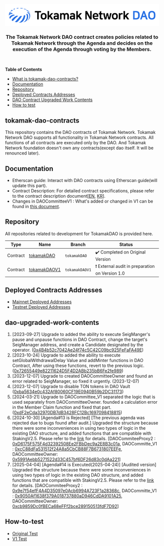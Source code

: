 
<div align="center">
  <br />
  <br />
  <a href="https://github.com/tokamak-network/tokamak-dao-contracts"><img alt="TonStaking" src="./docs/img/tokamak_DAO.png" width=600></a>
  <br />
  <h3>The Tokamak Network DAO contract creates policies related to Tokamak Network through the Agenda and decides on the execution of the Agenda through voting by the Members.</h3>
  <br />
</div>

**Table of Contents**
- [What is tokamak-dao-contracts?](#tokamak-dao-contracts)
- [Documentation](#documentation)
- [Repository](#repository)
- [Deployed Contracts Addresses](#deployed-contracts-addresses)
- [DAO Contract Upgraded Work Contents](#dao-upgraded-work-contents)
- [How to test](#how-to-test)

## tokamak-dao-contracts

This repository contains the DAO contracts of Tokamak Network. Tokamak Network DAO supports all functionality in Tokamak Network contracts. All functions of all contracts are executed only by the DAO. And Tokamak Network foundation doesn't own any contracts(except dao itself. It will be renounced later).


## Documentation 
- Etherscan guide: Interact with DAO contracts using Etherscan guide(will update this part).
- Contract Description: For detailed contract specifications, please refer to the contract description document[[EN](https://github.com/tokamak-network/tokamak-dao-contracts/blob/guide-document-for-user/docs/en/dao-en.md), [KR](https://github.com/tokamak-network/tokamak-dao-contracts/blob/guide-document-for-user/docs/kr/dao-kr.md)].
- Changes in DAOCommitteeV1 : What's added or changed in V1 can be found in [this document](https://github.com/tokamak-network/tokamak-dao-contracts/blob/guide-document-for-user/docs/en/dao-upgraded-en.md).

## Repository
All repositories related to development for TokamakDAO is provided here.


| Type     | Name | Branch | Status                        |
|----------|------|--------|-----------------------|
|     Contract    |   [tokamakDAO](https://github.com/tokamak-network/plasma-evm-contracts) |  `tokamakDAO` | :heavy_check_mark: Completed on Original Version 
|     Contract    |   [tokamakDAOV1](https://github.com/tokamak-network/ton-staking-v2/tree/mainnet-agenda-test/contracts/dao) |  `tokamakDAOV1` | :heavy_exclamation_mark: External audit in preparation on Version 1.0

## Deployed Contracts Addresses
- [Mainnet Deployed Addresses](/docs/deployed-addresses-mainnet.md)
- [Testnet Deployed Addresses](/docs/deployed-addresses-sepolia.md)

## dao-upgraded-work-contents
1. [2023-09-27] Upgrade to added the ability to execute SeigManger's pause and unpause functions in DAO Contract, change the target's SeigManager address, and create a Candidate designated by the operator. ([0x4B4b52c7042Ae24f74c5C42C09bc925FeFaFA49E](https://etherscan.io/address/0x4B4b52c7042Ae24f74c5C42C09bc925FeFaFA49E)) 
2. [2023-10-24] Upgrade to added the ability to execute setGlobalWithdrawalDelay Value and addMinter functions in DAO Contract, After using these functions, revert to the previous logic. ([0x72655449e82211624D5F4D2ABb235bB6Fe2fe989](https://etherscan.io/address/0x72655449e82211624D5F4D2ABb235bB6Fe2fe989)) 
3. [2023-12-07] Upgrade to created DAOCommitteeOwner and found an error related to SeigManager, so fixed it urgently. (2023-12-07)
4. [2023-12-07] Upgrade to disable TON tokens in DAO Vault ([0xba5634e0c432Af80060CF19E0940B59b2DC31173](https://etherscan.io/address/0xba5634e0c432Af80060CF19E0940B59b2DC31173))
5. [2024-03-21] Upgrade to DAOCommittee_V1 separated the logic that is used separately from DAOCommitteeOwner. founded a calculation error in the Member Claim function and fixed that part. ([0xdF2eCda32970DB7dB3428FC12Bc1697098418815](https://etherscan.io/address/0xdF2eCda32970DB7dB3428FC12Bc1697098418815)) 
6. [2024-10-30] [Agenda#13 is Rejected] [The previous agenda was rejected due to bugs found after audit.] Upgraded the structure because there were some inconveniences in using two types of logic in the existing DAO structure, and added functions that are compatible with StakingV2.5. Please refer to the [link](https://github.com/tokamak-network/ton-staking-v2/blob/mainnet-agenda-test/doc/en/dao-upgraded-en.md) for details. [DAOCommiteeProxy2 : [0xD6175F575F4d32392508Ee2FBbDec9a2E8B3c01a](https://etherscan.io/address/0xD6175F575F4d32392508Ee2FBbDec9a2E8B3c01a), DAOCommitte_V1 : [0xcC88dFa531512f24A8a5CbCB88F7B6731807EEFe](https://etherscan.io/address/0x5991aebb5271522d33c457bf6df26d83c0daa221), DAOCommitteeOwner: [0x5991Aebb5271522d33C457bf6DF26d83c0dAa221](https://etherscan.io/address/0x5991Aebb5271522d33C457bf6DF26d83c0dAa221)]
7. [2025-04-04] [Agenda#14 is Executed(2025-04-24)] [Audited version] Upgraded the structure because there were some inconveniences in using two types of logic in the existing DAO structure, and added functions that are compatible with StakingV2.5. Please refer to the [link](https://github.com/tokamak-network/tokamak-dao-contracts/blob/main/docs/en/dao-upgraded-en.md) for details. [DAOCommiteeProxy2 : [0x9e7f54efF4A4D35097e0Acb6994A723F1a28368c](https://etherscan.io/address/0x9e7f54efF4A4D35097e0Acb6994A723F1a28368c), DAOCommitte_V1 : [0x9050Af1638f379A018737880aD946CdDA9101A25](https://etherscan.io/address/0x9050Af1638f379A018737880aD946CdDA9101A25), DAOCommitteeOwner: [0xcb9859Dc0fBECa68eFFf2bce289150513fdF7D92](https://etherscan.io/address/0xcb9859Dc0fBECa68eFFf2bce289150513fdF7D92)]

## How-to-test
- [Original Test](/docs/test/original-test.md)
- [V1 Test](/docs/test/v1-test.md)
